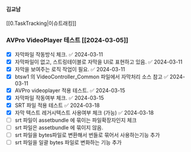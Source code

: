 

#### 김교남


[[0.TaskTracking|이슈트래킹]] 


### AVPro VideoPlayer 테스트 [[2024-03-05]] 
- [x] 자막파일 작동방식 체크. ✅ 2024-03-11
- [x] 자막파일이 없고, 스트링테이블로 자막을 UI로 표현하고 있음. ✅ 2024-03-11
- [x] 자막을 보여주는 로직 작업이 필요. ✅ 2024-03-11
- [x] btsw1 의 VideoController_Common 파일에서 자막처리 소스 참고 ✅ 2024-03-11
- [x] AVPro videoplayer 적용 테스트. ✅ 2024-03-15
- [x] 자막파일 작동여부 체크. ✅ 2024-03-15
- [x] SRT 파일 적용 테스트 ✅ 2024-03-18
- [x] 자막 텍스트 레거시텍스트 사용여부 체크 (가능) ✅ 2024-03-18
- [ ] srt 파일이 assetbundle 에 묶이는 파일확장자인지 체크 
- [ ] srt 파일은 assetbundle 에 묶이지 않음.
- [ ] srt 파일을 bytes파일로 변환해서 번들로 묶어서 사용하는기능 추가
- [ ] srt 파일을 일괄 bytes 파일로 변화하는 기능 추가

